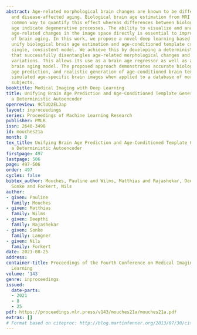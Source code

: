 ```yaml
---
abstract: Age-related morphological brain changes are known to be different in healthy
  and disease-affected aging. Biological brain age estimation from MRI scans is a
  common way to quantify this effect whereas differences between biological and chronological
  age indicate degenerative processes. The ability to visualize and analyze the morphological
  age-related changes in the image space directly is essential to improve the understanding
  of brain aging. In this work, we propose a novel deep learning based approach to
  unify biological brain age estimation and age-conditioned template creation in a
  single, consistent model. We achieve this by developing a deterministic autoencoder
  that successfully disentangles age-related morphological changes and subject-specific
  variations. This allows its use as a brain age regressor as well as a generative
  brain aging model. The proposed approach demonstrates accurate biological brain
  age prediction, and realistic generation of age-conditioned brain templates and
  simulated age-specific brain images when applied to a database of more than 2000
  subjects.
booktitle: Medical Imaging with Deep Learning
title: Unifying Brain Age Prediction and Age-Conditioned Template Generation with
  a Deterministic Autoencoder
openreview: 9ClUQ2ELJap
layout: inproceedings
series: Proceedings of Machine Learning Research
publisher: PMLR
issn: 2640-3498
id: mouches21a
month: 0
tex_title: Unifying Brain Age Prediction and Age-Conditioned Template Generation with
  a Deterministic Autoencoder
firstpage: 497
lastpage: 506
page: 497-506
order: 497
cycles: false
bibtex_author: Mouches, Pauline and Wilms, Matthias and Rajashekar, Deepthi and Langner,
  Sonke and Forkert, Nils
author:
- given: Pauline
  family: Mouches
- given: Matthias
  family: Wilms
- given: Deepthi
  family: Rajashekar
- given: Sonke
  family: Langner
- given: Nils
  family: Forkert
date: 2021-08-25
address:
container-title: Proceedings of the Fourth Conference on Medical Imaging with Deep
  Learning
volume: '143'
genre: inproceedings
issued:
  date-parts:
  - 2021
  - 8
  - 25
pdf: https://proceedings.mlr.press/v143/mouches21a/mouches21a.pdf
extras: []
# Format based on citeproc: http://blog.martinfenner.org/2013/07/30/citeproc-yaml-for-bibliographies/
---
```

